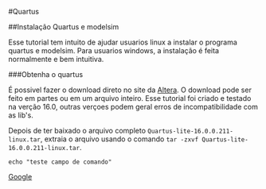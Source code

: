 #Quartus 

##Instalação Quartus e modelsim

Esse tutorial tem intuito de ajudar usuarios linux a instalar o programa quartus e modelsim.
Para usuarios windows, a instalação é feita normalmente e bem intuitiva.

###Obtenha o quartus

É possivel fazer o download direto no site da [Altera](http://dl.altera.com/?edition=lite).
O download pode ser feito em partes ou em um arquivo inteiro.
Esse tutorial foi criado e testado na verção 16.0, outras verçoes podem geral erros de incompatibilidade com as lib's.

Depois de ter baixado o arquivo completo `Quartus-lite-16.0.0.211-linux.tar`, extraia o arquivo usando o comando `tar -zxvf Quartus-lite-16.0.0.211-linux.tar`. 
```
echo "teste campo de comando"
```
[Google](www.google.com)


